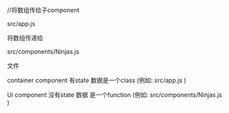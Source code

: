 //将数组传给子component


src/app.js 

将数组传递给

src/components/Ninjas.js 

文件



container component 有state 数据是一个class   (例如: src/app.js )

Ui component 没有state 数据 是一个function    (例如: src/components/Ninjas.js )
